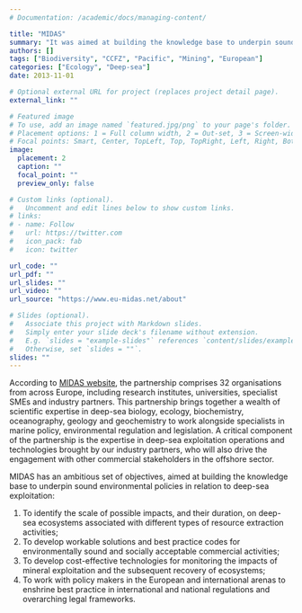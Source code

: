 ```yaml
---
# Documentation: /academic/docs/managing-content/

title: "MIDAS"
summary: "It was aimed at building the knowledge base to underpin sound environmental policies in relation to deep-sea exploitation"
authors: []
tags: ["Biodiversity", "CCFZ", "Pacific", "Mining", "European"]
categories: ["Ecology", "Deep-sea"]
date: 2013-11-01

# Optional external URL for project (replaces project detail page).
external_link: ""

# Featured image
# To use, add an image named `featured.jpg/png` to your page's folder.
# Placement options: 1 = Full column width, 2 = Out-set, 3 = Screen-width
# Focal points: Smart, Center, TopLeft, Top, TopRight, Left, Right, BottomLeft, Bottom, BottomRight.
image:
  placement: 2
  caption: ""
  focal_point: ""
  preview_only: false

# Custom links (optional).
#   Uncomment and edit lines below to show custom links.
# links:
# - name: Follow
#   url: https://twitter.com
#   icon_pack: fab
#   icon: twitter

url_code: ""
url_pdf: ""
url_slides: ""
url_video: ""
url_source: "https://www.eu-midas.net/about" 

# Slides (optional).
#   Associate this project with Markdown slides.
#   Simply enter your slide deck's filename without extension.
#   E.g. `slides = "example-slides"` references `content/slides/example-slides.md`.
#   Otherwise, set `slides = ""`.
slides: ""
---
```

According to [MIDAS website](https://www.eu-midas.net/about), the partnership comprises 32 organisations from across Europe, including research institutes, universities, specialist SMEs and industry partners. This partnership brings together a wealth of scientific expertise in deep-sea biology, ecology, biochemistry, oceanography, geology and geochemistry to work alongside specialists in marine policy, environmental regulation and legislation. A critical component of the partnership is the expertise in deep-sea exploitation operations and technologies brought by our industry partners, who will also drive the engagement with other commercial stakeholders in the offshore sector.

MIDAS has an ambitious set of objectives, aimed at building the knowledge base to underpin sound environmental policies in relation to deep-sea exploitation:
1. To identify the scale of possible impacts, and their duration, on deep-sea ecosystems associated with different types of resource extraction activities;
2. To develop workable solutions and best practice codes for environmentally sound and socially acceptable commercial activities;
3. To develop cost-effective technologies for monitoring the impacts of mineral exploitation and the subsequent recovery of ecosystems;
4. To work with policy makers in the European and international arenas to enshrine best practice in international and national regulations and overarching legal frameworks.